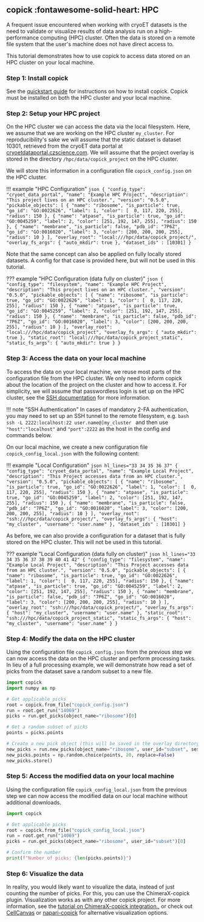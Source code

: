## copick :fontawesome-solid-heart: HPC

A frequent issue encountered when working with cryoET datasets is the need to validate or visualize results of data
analysis run on a high-performance computing (HPC) cluster. Often the data is stored on a remote file system that the
user's machine does not have direct access to.

This tutorial demonstrates how to use copick to access data stored on an HPC cluster on your local machine.


### Step 1: Install copick

See the [quickstart guide](../../quickstart.md) for instructions on how to install copick. Copick must be installed
on both the HPC cluster and your local machine.


### Step 2: Setup your HPC project

On the HPC cluster we can access the data via the local filesystem. Here, we assume that we are working on the HPC
cluster `my_cluster`. For reproducibility's sake we will assume that the static dataset is dataset 10301, retrieved from
the cryoET data portal at [cryoetdataportal.czscience.com](https://cryoetdataportal.czscience.com/datasets/10301). We
will assume that the project overlay is stored in the directory `/hpc/data/copick_project` on the HPC cluster.

We will store this information in a configuration file `copick_config.json` on the HPC cluster.

!!! example "HPC Configuration"
    ```json
    {
        "config_type": "cryoet_data_portal",
        "name": "Example HPC Project",
        "description": "This project lives on an HPC cluster.",
        "version": "0.5.0",
        "pickable_objects": [
            {
                "name": "ribosome",
                "is_particle": true,
                "go_id": "GO:0022626",
                "label": 1,
                "color": [  0, 117, 220, 255],
                "radius": 150
            },
            {
                "name": "atpase",
                "is_particle": true,
                "go_id": "GO:0045259",
                "label": 2,
                "color": [251, 192, 147, 255],
                "radius": 150
            },
            {
                "name": "membrane",
                "is_particle": false,
                "pdb_id": "7P6Z",
                "go_id": "GO:0016020",
                "label": 3,
                "color": [200, 200, 200, 255],
                "radius": 10
            }
        ],
        "overlay_root": "local:///hpc/data/copick_project/",
        "overlay_fs_args": {
            "auto_mkdir": true
        },
        "dataset_ids" : [10301]
    }
    ```

Note that the same concept can also be applied on fully locally stored datasets. A config for that case is provided
here, but will not be used in this tutorial.

??? example "HPC Configuration (data fully on cluster)"
    ```json
    {
        "config_type": "filesystem",
        "name": "Example HPC Project",
        "description": "This project lives on an HPC cluster.",
        "version": "0.5.0",
        "pickable_objects": [
            {
                "name": "ribosome",
                "is_particle": true,
                "go_id": "GO:0022626",
                "label": 1,
                "color": [  0, 117, 220, 255],
                "radius": 150
            },
            {
                "name": "atpase",
                "is_particle": true,
                "go_id": "GO:0045259",
                "label": 2,
                "color": [251, 192, 147, 255],
                "radius": 150
            },
            {
                "name": "membrane",
                "is_particle": false,
                "pdb_id": "7P6Z",
                "go_id": "GO:0016020",
                "label": 3,
                "color": [200, 200, 200, 255],
                "radius": 10
            }
        ],
        "overlay_root": "local:///hpc/data/copick_project",
        "overlay_fs_args": {
            "auto_mkdir": true
        },
        "static_root": "local:///hpc/data/copick_project_static",
        "static_fs_args": {
            "auto_mkdir": true
        }
    }
    ```

### Step 3: Access the data on your local machine

To access the data on your local machine, we reuse most parts of the configuration file from the HPC cluster. We only
need to inform copick about the location of the project on the cluster and how to access it. For simplicity, we will
assume that passwordless login is set up on the HPC cluster, see the [SSH documentation](https://www.ssh.com/ssh/copy-id)
for more information.

!!! note "SSH Authentication"
    In cases of mandatory 2-FA authentication, you may need to set up an SSH tunnel to the remote filesystem, e.g.
    ```bash
    ssh -L 2222:localhost:22 user.name@]my_cluster
    ```
    and then use `"host":"localhost"` and `"port":2222` as the host in the config and commands below.


On our local machine, we create a new configuration file `copick_config_local.json` with the following content:

!!! example "Local Configuration"
    ```json hl_lines="33 34 35 36 37"
    {
        "config_type": "cryoet_data_portal",
        "name": "Example Local Project",
        "description": "This Project accesses data from an HPC cluster.",
        "version": "0.5.0",
        "pickable_objects": [
            {
                "name": "ribosome",
                "is_particle": true,
                "go_id": "GO:0022626",
                "label": 1,
                "color": [  0, 117, 220, 255],
                "radius": 150
            },
            {
                "name": "atpase",
                "is_particle": true,
                "go_id": "GO:0045259",
                "label": 2,
                "color": [251, 192, 147, 255],
                "radius": 150
            },
            {
                "name": "membrane",
                "is_particle": false,
                "pdb_id": "7P6Z",
                "go_id": "GO:0016020",
                "label": 3,
                "color": [200, 200, 200, 255],
                "radius": 10
            }
        ],
        "overlay_root": "ssh:///hpc/data/copick_project/",
        "overlay_fs_args": {
            "host": "my_cluster",
            "username": "user.name"
        },
        "dataset_ids" : [10301]
    }
    ```

As before, we can also provide a configuration for a dataset that is fully stored on the HPC cluster. This will not be
used in this tutorial.

??? example "Local Configuration (data fully on cluster)"
    ```json hl_lines="33 34 35 36 37 38 39 40 41 42"
    {
        "config_type": "filesystem",
        "name": "Example Local Project",
        "description": "This Project accesses data from an HPC cluster.",
        "version": "0.5.0",
        "pickable_objects": [
            {
                "name": "ribosome",
                "is_particle": true,
                "go_id": "GO:0022626",
                "label": 1,
                "color": [  0, 117, 220, 255],
                "radius": 150
            },
            {
                "name": "atpase",
                "is_particle": true,
                "go_id": "GO:0045259",
                "label": 2,
                "color": [251, 192, 147, 255],
                "radius": 150
            },
            {
                "name": "membrane",
                "is_particle": false,
                "pdb_id": "7P6Z",
                "go_id": "GO:0016020",
                "label": 3,
                "color": [200, 200, 200, 255],
                "radius": 10
            }
        ],
        "overlay_root": "ssh:///hpc/data/copick_project/",
        "overlay_fs_args": {
            "host": "my_cluster",
            "username": "user.name"
        },
        "static_root": "ssh:///hpc/data/copick_project_static",
        "static_fs_args": {
            "host": "my_cluster",
            "username": "user.name"
        }
    }
    ```


### Step 4: Modify the data on the HPC cluster

Using the configuration file `copick_config.json` from the previous step we can now access the data on the HPC cluster
and perform processing tasks. In lieu of a full processing example, we will demonstrate how read a set of picks from the
dataset save a random subset to a new file.

```python
import copick
import numpy as np

# Get applicable picks
root = copick.from_file("copick_config.json")
run = root.get_run("14069")
picks = run.get_picks(object_name="ribosome")[0]

# Get a random subset of picks
points = picks.points

# Create a new pick object (this will be saved in the overlay directory)
new_picks = run.new_picks(object_name="ribosome", user_id="subset", session_id="0")
new_picks.points = np.random.choice(points, 20, replace=False)
new_picks.store()
```


### Step 5: Access the modified data on your local machine

Using the configuration file `copick_config_local.json` from the previous step we can now access the modified data on
our local machine without additional downloads.

```python
import copick

# Get applicable picks
root = copick.from_file("copick_config_local.json")
run = root.get_run("14069")
picks = run.get_picks(object_name="ribosome", user_id="subset")[0]

# Confirm the number
print(f"Number of picks: {len(picks.points)}")
```


### Step 6: Visualize the data

In reality, you would likely want to visualize the data, instead of just counting the number of picks. For this, you can
use the ChimeraX-copick plugin. Visualization works as with any other copick project. For more information, see the
[tutorial on ChimeraX-copick integration.](chimerax.md), or check out [CellCanvas](../../tools.md#cellcanvas) or
[napari-copick](../../tools.md#napari-copick) for alternative visualization options.
